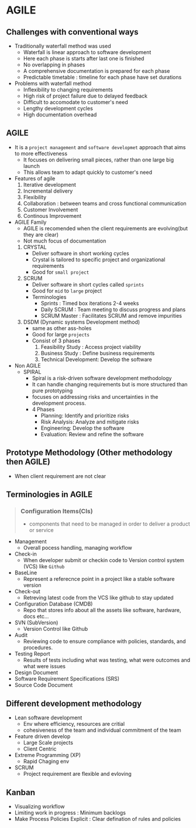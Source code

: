 # AGILE

## Challenges with conventional ways
- Traditionally waterfall method was used
	- Waterfall is linear approach to software development
	- Here each phase is starts after last one is finished
	- No overlapping in phases
	- A comprehensive documentation is prepared for each phase
	- Predictable timetable : timeline for each phase have set durations
- Problems with waterfall method
	- Inflexibility to changing requirements
	- High risk of project failure due to delayed feedback
	- Difficult to accomodate to customer's need
	- Lengthy development cycles
	- High documentation overhead

## AGILE
- It is a `project management` and `software developmet` approach that aims to more effectiveness
	- It focuses on delivering small pieces, rather than one large big launch
	- This allows team to adapt quickly to customer's need	
- Features of agile
	1. Iterative development
	2. Incremental delivery
	3. Flexibility
	4. Collaboration : between teams and cross functional communication
	5. Customer Involvement
	6. Continous Improvement
- AGILE Family
	- AGILE is recomended when the client requirements are evolving(but they are clear)
	- Not much focus of documentation
  	1. CRYSTAL 
		- Deliver software in short working cycles
		- Crystal is tailored to specific project and organizational requirements
		- Good for `small project`
	2. SCRUM
		- Deliver software in short cycles called `sprints`
		- Good for `mid` to `large` project  
		- Terminologies
			- Sprints : Timed box iterations 2-4 weeks
			- Daily SCRUM : Team meeting to discuss progress and plans
			- SCRUM Master : Facilitates SCRUM and remove impurities
	3. DSDM (Dynamic systems Development method)
		- same as other ass-holes
		- Good for large `projects`
		- Consist of 3 phases
			1. Feasibility Study : Access project viability
			2. Business Study : Define business requirements
			3. Technical Development: Develop the software
- Non AGILE
	- SPIRAL
		- Spiral is a risk-driven software development methodology
		- It can handle changing requirements but is more structured than pure prototyping
		- focuses on addressing risks and uncertainties in the development process.
		- 4 Phases
			- Planning: Identify and prioritize risks
			- Risk Analysis: Analyze and mitigate risks
			- Engineering: Develop the software
			- Evaluation: Review and refine the software 
## Prototype Methodology (Other methodology then AGILE)
- When client requirement are not clear

## Terminologies in AGILE
> ### Configuration Items(CIs)
> - components that need to be managed in order to deliver a product or service
- Management
  	- Overall pocess handling, managing workflow
- Check-in
	- When developer submit or checkin code to Version control system (VCS) like `Github`
- BaseLine
	- Represent a referecnce point in a project like a stable software version
- Check-out
	- Retreving latest code from the VCS like github to stay updated
- Configuration Database (CMDB)
	- Repo that stores info about all the assets like software, hardware, docs etc...
- SVN (SubVersion)
	- Version Control like Github
- Audit
	- Reviewing code to ensure compliance with policies, standards, and procedures.
- Testing Report
	- Results of tests including what was testing, what were outcomes and what were issues
- Design Document
- Software Requirement Specifications (SRS)
- Source Code Document

## Different development methodology
- Lean software development
	- Env where efficiency, resources are critial
	- cohesiveness of the team and individual commitment of the team
- Feature driven develop
	- Large Scale projects
	- Client Centric
- Extreme Programming (XP)
	- Rapid Chaging env
- SCRUM
	- Project requirement are flexible and evloving 

## Kanban
- Visualizing workflow
- Limiting work in progress : Minimum backlogs
- Make Process Policies Explicit : Clear defination of rules and policies
